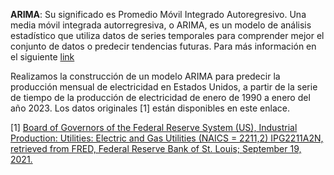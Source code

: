 **ARIMA**: Su significado es Promedio Móvil Integrado Autoregresivo. Una media móvil integrada autorregresiva, o ARIMA, es un modelo de análisis estadístico que utiliza datos de series temporales para comprender mejor el conjunto de datos o predecir tendencias futuras. Para más información en el siguiente [link](https://www.investopedia.com/terms/a/autoregressive-integrated-moving-average-arima.asp#toc-what-is-an-autoregressive-integrated-moving-average-arima)

Realizamos la construcción de un modelo ARIMA para predecir la producción mensual de electricidad en Estados Unidos, a partir de la serie de tiempo de la producción de electricidad de enero de 1990 a enero del año 2023. Los datos originales [1] están disponibles en este enlace.

[1] [Board of Governors of the Federal Reserve System (US), Industrial Production: Utilities: Electric and Gas Utilities (NAICS = 2211,2) IPG2211A2N, retrieved from FRED, Federal Reserve Bank of St. Louis; September 19, 2021.](https://fred.stlouisfed.org/series/IPG2211A2N)
